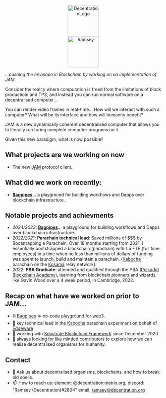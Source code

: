 <center><img src="https://user-images.githubusercontent.com/45230082/142871333-a25292f4-1db4-428f-b1c3-5e493520baed.png" alt="DecentrationLogo" width="100"/></center>
<center><img src="https://drive.google.com/uc?export=view&id=15r50NY9VwdESE6c36dxoPPi0Z20fMbDc" alt="Ramsey" width="100"/></center>


_...pushing the envelope in Blockchain by working on an implementation of JAM._

Consider the reality where computation is freed from the limitations of block productioin and TPS, and instead you can run normal software on a decentralised computer...

You can render video frames in real-time...
How will we interact with such a computer? 
What will be its interface and how will humanity benefit?

JAM is a new dynamically coherent decentralised computer that allows you to literally run turing complete computer programs on it. 

Given this new paradigm, what is now possible?

## What projects are we working on now
- The new [JAM](https://jam.web3.foundation) protocol client.

## What did we work on recently:
- **[Bagpipes](https://bagpipes.io)**... a playground for building workflows and Dapps over blockchain infrastructure.

## Notable projects and achievments
- _2024/2023_: **[Bagpipes](https://bagpipes.io)**... a playground for building workflows and Dapps over blockchain infrastructure.
- _2022/2021_: **[Parachain technical lead](https://gov.edgewa.re/discussion/2515-kabocha-technical-steward-proposal-referenda-funding)**: Saved millions of $$$ by Bootstrapping a Parachain. Over 18 months starting from 2021, I essentially bootstrapped a blockchain (parachain) with 1.5 FTE (full time employees) in a time when no less than millions of dollars of funding was spent to launch, build and maintain a parachain. ([Kabocha](https://github.com/Kabocha-Network/) parachain on the [Kusama](https://kusama.network) relay network).
- _2022_:      **PBA Graduate**: attended and qualified through the PBA ([Polkadot Blockchain Academy](https://polkadot.academy)), learning from blockchain pionners and wizards, like Gavin Wood over a 4 week period, in Cambridge, 2022. 

## Recap on what have we worked on prior to JAM...
- ⛓️ [Bagpipes](https://bagpipes.io) => no-code playground for web3. 
- 🔭 key technical lead in the [Kabocha](https://github.com/Kabocha-Network/) parachain experiment on behalf of [Edgeware](https://edgewa.re)
- 🌱 working with [Substrate Blockchain Framework](https://substrate.dev) since December 2020.
- 👯 always looking for like minded contributors to explore how we can realise decentralised organisms for humanity.

## Contact
- 💬 Ask us about decentralised organisms, blockchains, and how to break old spells. 
- 📫 How to reach us: element: @decentration:matrix.org, discord: "Ramsey (Decentration)#2804" email, ramsey@decentration.org
